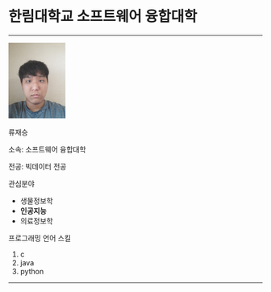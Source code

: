 # 한림대학교 소프트웨어 융합대학
---

<img src = 내사진.jpg height = 150 weight = 150>   

류재승

소속: 소프트웨어 융합대학

전공: 빅데이터 전공

관심분야
* 생물정보학
* **인공지능**
* 의료정보학

프로그래밍 언어 스킬
1. c
2. java
3. python

-----------



